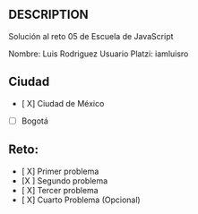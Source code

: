 ## DESCRIPTION

Solución al reto 05 de Escuela de JavaScript

Nombre: Luis Rodriguez
Usuario Platzi: iamluisro

## Ciudad

- [ X] Ciudad de México
- [ ] Bogotá

## Reto:

- [ X] Primer problema
- [X ] Segundo problema
- [ X] Tercer problema
- [ X] Cuarto Problema (Opcional)
